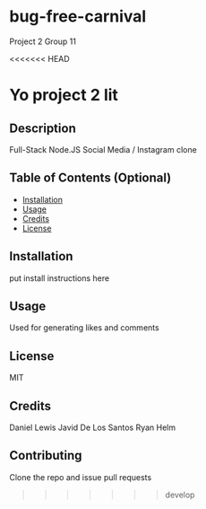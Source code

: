 # bug-free-carnival
Project 2 Group 11

<<<<<<< HEAD

Yo project 2 lit
=======
## Description 
Full-Stack Node.JS Social Media / Instagram clone

## Table of Contents (Optional)

* [Installation](#installation)
* [Usage](#usage)
* [Credits](#credits)
* [License](#license)

## Installation
put install instructions here

## Usage 
Used for generating likes and comments

## License
MIT

## Credits
Daniel Lewis
Javid De Los Santos
Ryan Helm

## Contributing
Clone the repo and issue pull requests
>>>>>>> develop
